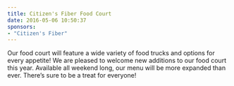 ```yaml
---
title: Citizen's Fiber Food Court
date: 2016-05-06 10:50:37
sponsors:
- "Citizen's Fiber"
---
```

Our food court will feature a wide variety of food trucks and options for every appetite! We are pleased to welcome new additions to our food court this year. Available all weekend long, our menu will be more expanded than ever. There’s sure to be a treat for everyone!

